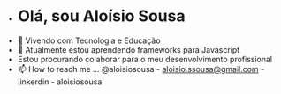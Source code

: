 - <h1> Olá, sou Aloísio Sousa</h1>
- 👀 Vivendo com Tecnologia e Educação
- 🌱 Atualmente estou aprendendo frameworks para Javascript
- Estou procurando colaborar  para o meu desenvolvimento profissional
- 📫 How to reach me ... @aloisiosousa - aloisio.ssousa@gmail.com - linkerdin - aloisiosousa

<!---
aloisiossousa/aloisiossousa is a ✨ special ✨ repository because its `README.md` (this file) appears on your GitHub profile.
You can click the Preview link to take a look at your changes.
--->
